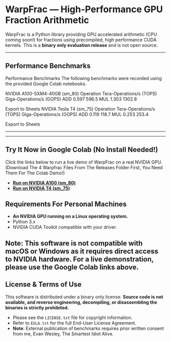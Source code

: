 # WarpFrac — High-Performance GPU Fraction Arithmetic

WarpFrac is a Python library providing GPU accelerated arithmetic (CPU coming soon!) for fractions using precompiled, high performance CUDA kernels. This is a **binary only evaluation release** and is not open source.

---

## Performance Benchmarks

Performance Benchmarks
The following benchmarks were recorded using the provided Google Colab notebooks.

NVIDIA A100-SXM4-40GB (sm_80)
Operation	Tera-Operations/s (TOPS)	Giga-Operations/s (GOPS)
ADD	0.597	596.5
MUL	1.303	1302.8

Export to Sheets
NVIDIA Tesla T4 (sm_75)
Operation	Tera-Operations/s (TOPS)	Giga-Operations/s (GOPS)
ADD	0.119	118.7
MUL	0.253	253.4

Export to Sheets

---

---

## Try It Now in Google Colab (No Install Needed!)

Click the links below to run a live demo of WarpFrac on a real NVIDIA GPU. (Download The 4 Warpfrac Files From The Releases Folder First, You Need Them For The Colab Demo!)

* **[Run on NVIDIA A100 (sm_80)](https://colab.research.google.com/drive/1_SkNBhIuaPKxpV_sR03KARBqv18wlN-z?usp=sharing)**
* **[Run on NVIDIA T4 (sm_75)](https://colab.research.google.com/drive/1fEjF9ZdXFeDjiIXqqXXoekVbg3U5-QMF?usp=sharing)**



## Requirements For Personal Machines

* **An NVIDIA GPU running on a Linux operating system.**
* Python 3.x
* NVIDIA CUDA Toolkit compatible with your driver.

**Note:** This software is not compatible with macOS or Windows as it requires direct access to NVIDIA hardware. For a live demonstration, please use the Google Colab links above.
---

## License & Terms of Use

This software is distributed under a binary only license. **Source code is not available, and reverse engineering, decompiling, or disassembling the binaries is strictly prohibited.**

* Please see the `LICENSE.txt` file for copyright information.
* Refer to `EULA.txt` for the full End-User License Agreement.
* **Note**: External publication of benchmarks requires prior written consent from me, Evan Wesley, The Smartest Idiot Alive.
